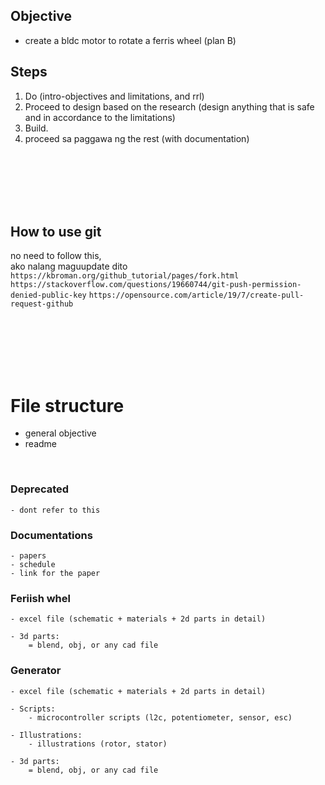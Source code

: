## Objective
 - create a bldc motor to rotate a ferris wheel (plan B) 

## Steps
1. Do (intro-objectives and limitations, and rrl)
2. Proceed to design based on the research (design anything that is safe and in accordance to the limitations)
3. Build.
4. proceed sa paggawa ng the rest (with documentation)




<br>
<br>
<br>
<br>
<br>

## How to use git
no need to follow this, <br>
ako nalang maguupdate dito <br>
`https://kbroman.org/github_tutorial/pages/fork.html`
`https://stackoverflow.com/questions/19660744/git-push-permission-denied-public-key`
`https://opensource.com/article/19/7/create-pull-request-github`


 


<br>
<br>
<br>
<br>
<br>

# File structure
- general objective
- readme
<br>

### Deprecated
    - dont refer to this 


### Documentations
	- papers
    - schedule
    - link for the paper


### Feriish whel
	- excel file (schematic + materials + 2d parts in detail)

	- 3d parts:
		= blend, obj, or any cad file

### Generator
	- excel file (schematic + materials + 2d parts in detail)

    - Scripts:
        - microcontroller scripts (l2c, potentiometer, sensor, esc)

    - Illustrations:
        - illustrations (rotor, stator)
	
	- 3d parts:
		= blend, obj, or any cad file
